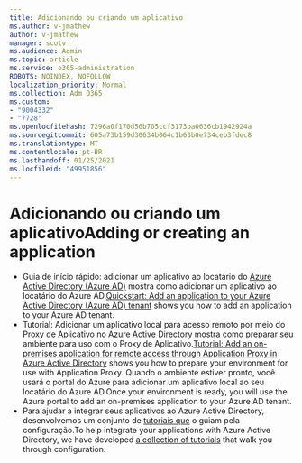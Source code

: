 ```yaml
---
title: Adicionando ou criando um aplicativo
ms.author: v-jmathew
author: v-jmathew
manager: scotv
ms.audience: Admin
ms.topic: article
ms.service: o365-administration
ROBOTS: NOINDEX, NOFOLLOW
localization_priority: Normal
ms.collection: Adm_O365
ms.custom:
- "9004332"
- "7728"
ms.openlocfilehash: 7296a0f170d56b705ccf3173ba0636cb1942924a
ms.sourcegitcommit: 605a73b159d30634b064c1b63b0e734ceb3fdec8
ms.translationtype: MT
ms.contentlocale: pt-BR
ms.lasthandoff: 01/25/2021
ms.locfileid: "49951856"
---
```

# <a name="adding-or-creating-an-application"></a><span data-ttu-id="03281-102">Adicionando ou criando um aplicativo</span><span class="sxs-lookup"><span data-stu-id="03281-102">Adding or creating an application</span></span>

- <span data-ttu-id="03281-103">Guia de início rápido: adicionar um aplicativo ao locatário do [Azure Active Directory (Azure AD)](https://docs.microsoft.com/azure/active-directory/manage-apps/add-application-portal) mostra como adicionar um aplicativo ao locatário do Azure AD.</span><span class="sxs-lookup"><span data-stu-id="03281-103">[Quickstart: Add an application to your Azure Active Directory (Azure AD) tenant](https://docs.microsoft.com/azure/active-directory/manage-apps/add-application-portal) shows you how to add an application to your Azure AD tenant.</span></span>
- <span data-ttu-id="03281-104">Tutorial: Adicionar um aplicativo local para acesso remoto por meio do Proxy de Aplicativo no [Azure Active Directory](https://docs.microsoft.com/azure/active-directory/manage-apps/application-proxy-add-on-premises-application) mostra como preparar seu ambiente para uso com o Proxy de Aplicativo.</span><span class="sxs-lookup"><span data-stu-id="03281-104">[Tutorial: Add an on-premises application for remote access through Application Proxy in Azure Active Directory](https://docs.microsoft.com/azure/active-directory/manage-apps/application-proxy-add-on-premises-application) shows you how to prepare your environment for use with Application Proxy.</span></span> <span data-ttu-id="03281-105">Quando o ambiente estiver pronto, você usará o portal do Azure para adicionar um aplicativo local ao seu locatário do Azure AD.</span><span class="sxs-lookup"><span data-stu-id="03281-105">Once your environment is ready, you will use the Azure portal to add an on-premises application to your Azure AD tenant.</span></span>
- <span data-ttu-id="03281-106">Para ajudar a integrar seus aplicativos ao Azure Active Directory, desenvolvemos um conjunto de [tutoriais que](https://docs.microsoft.com/azure/active-directory/saas-apps/tutorial-list) o guiam pela configuração.</span><span class="sxs-lookup"><span data-stu-id="03281-106">To help integrate your applications with Azure Active Directory, we have developed [a collection of tutorials](https://docs.microsoft.com/azure/active-directory/saas-apps/tutorial-list) that walk you through configuration.</span></span>
